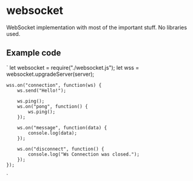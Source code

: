 # websocket
WebSocket implementation with most of the important stuff. No libraries used.

## Example code

`
	let websocket = require("./websocket.js");
	let wss = websocket.upgradeServer(server);

	wss.on("connection", function(ws) {
		ws.send("Hello!");

		ws.ping();
		ws.on("pong", function() {
			ws.ping();
		});

		ws.on("message", function(data) {
			console.log(data);
		});

		ws.on("disconnect", function() {
			console.log("Ws Connection was closed.");
		});
	});
`
